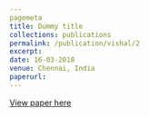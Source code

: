 ```yaml
---
pagemeta
title: Dummy title
collections: publications
permalink: /publication/vishal/2
excerpt:
date: 16-03-2018
venue: Chennai, India
paperurl:
---
```

[View paper here](https://duck.com)

